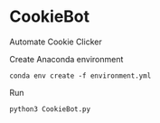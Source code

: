 # CookieBot
Automate Cookie Clicker

Create Anaconda environment
```
conda env create -f environment.yml
```

Run
```
python3 CookieBot.py
```
